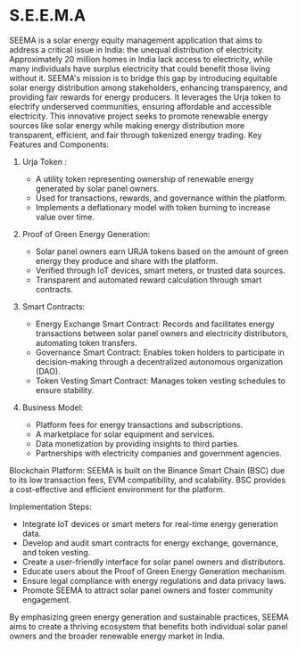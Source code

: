 # S.E.E.M.A
SEEMA is a solar energy equity management application that aims to address a critical issue in India: the unequal distribution of electricity. Approximately 20 million homes in India lack access to electricity, while many individuals have surplus electricity that could benefit those living without it. SEEMA's mission is to bridge this gap by introducing equitable solar energy distribution among stakeholders, enhancing transparency, and providing fair rewards for energy producers. It leverages the Urja token to electrify underserved communities, ensuring affordable and accessible electricity. This innovative project seeks to promote renewable energy sources like solar energy while making energy distribution more transparent, efficient, and fair through tokenized energy trading.
Key Features and Components:

1. Urja Token :
   - A utility token representing ownership of renewable energy generated by solar panel owners.
   - Used for transactions, rewards, and governance within the platform.
   - Implements a deflationary model with token burning to increase value over time.

2. Proof of Green Energy Generation:
   - Solar panel owners earn URJA tokens based on the amount of green energy they produce and share with the platform.
   - Verified through IoT devices, smart meters, or trusted data sources.
   - Transparent and automated reward calculation through smart contracts.

3. Smart Contracts:
   - Energy Exchange Smart Contract: Records and facilitates energy transactions between solar panel owners and electricity distributors, automating token transfers.
   - Governance Smart Contract: Enables token holders to participate in decision-making through a decentralized autonomous organization (DAO).
   - Token Vesting Smart Contract: Manages token vesting schedules to ensure stability.

4. Business Model:
   - Platform fees for energy transactions and subscriptions.
   - A marketplace for solar equipment and services.
   - Data monetization by providing insights to third parties.
   - Partnerships with electricity companies and government agencies.

Blockchain Platform:
SEEMA is built on the Binance Smart Chain (BSC) due to its low transaction fees, EVM compatibility, and scalability. BSC provides a cost-effective and efficient environment for the platform.

Implementation Steps:
   - Integrate IoT devices or smart meters for real-time energy generation data.
   - Develop and audit smart contracts for energy exchange, governance, and token vesting.
   - Create a user-friendly interface for solar panel owners and distributors.
   - Educate users about the Proof of Green Energy Generation mechanism.
   - Ensure legal compliance with energy regulations and data privacy laws.
   - Promote SEEMA to attract solar panel owners and foster community engagement.

By emphasizing green energy generation and sustainable practices, SEEMA aims to create a thriving ecosystem that benefits both individual solar panel owners and the broader renewable energy market in India.

